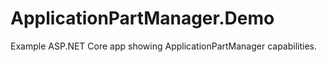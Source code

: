 # ApplicationPartManager.Demo
Example ASP.NET Core app showing ApplicationPartManager capabilities.
